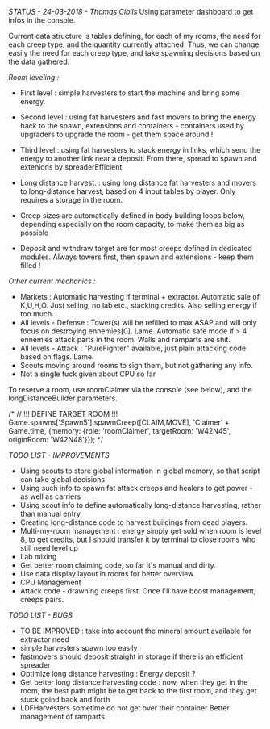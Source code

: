 *STATUS - 24-03-2018 - Thomas Cibils*
Using parameter dashboard to get infos in the console.

Current data structure is tables defining, for each of my rooms, the need for each creep type, and the quantity currently attached.
Thus, we can change easily the need for each creep type, and take spawning decisions based on the data gathered.

*Room leveling :*
 - First level : simple harvesters to start the machine and bring some energy.
 - Second level : using fat harvesters and fast movers to bring the energy back to the spawn, extensions and containers - containers used by upgraders to upgrade the room - get them space around !
 - Third level : using fat harvesters to stack energy in links, which send the energy to another link near a deposit. From there, spread to spawn and extenions by spreaderEfficient
 - Long distance harvest. : using long distance fat harvesters and movers to long-distance harvest, based on 4 input tables by player. Only requires a storage in the room.

 - Creep sizes are automatically defined in body building loops below, depending especially on the room capacity, to make them as big as possible
 - Deposit and withdraw target are for most creeps defined in dedicated modules. Always towers first, then spawn and extensions - keep them filled !

*Other current mechanics :*
 - Markets : Automatic harvesting if terminal + extractor. Automatic sale of K,U,H,O. Just selling, no lab etc., stacking credits. Also selling energy if too much.
 - All levels - Defense : Tower(s) will be refilled to max ASAP and will only focus on destroying ennemies[0]. Lame. Automatic safe mode if > 4 ennemies attack parts in the room. Walls and ramparts are shit.
 - All levels - Attack  : "PureFighter" available, just plain attacking code based on flags. Lame.
 - Scouts moving around rooms to sign them, but not gathering any info.
 - Not a single fuck given about CPU so far

To reserve a room, use roomClaimer via the console (see below), and the longDistanceBuilder parameters.

/*
// !!! DEFINE TARGET ROOM !!!
Game.spawns['Spawn5'].spawnCreep([CLAIM,MOVE], 'Claimer' + Game.time,  {memory: {role: 'roomClaimer', targetRoom: 'W42N45', originRoom: 'W42N48'}});
*/


*TODO LIST - IMPROVEMENTS*
 - Using scouts to store global information in global memory, so that script can take global decisions
 - Using such info to spawn fat attack creeps and healers to get power - as well as carriers
 - Using scout info to define automatically long-distance harvesting, rather than manual entry
 - Creating long-distance code to harvest buildings from dead players.
 - Multi-my-room management : energy simply get sold when room is level 8, to get credits, but I should transfer it by terminal to close rooms who still need level up
 - Lab mixing
 - Get better room claiming code, so far it's manual and dirty.
 - Use data display layout in rooms for better overview.
 - CPU Management
 - Attack code - drawning creeps first. Once I'll have boost management, creeps pairs.

*TODO LIST - BUGS*
 - TO BE IMPROVED : take into account the mineral amount available for extractor need
 - simple harvesters spawn too easily
 - fastmovers should deposit straight in storage if there is an efficient spreader
 - Optimize long distance harvesting : Energy deposit ?
 - Get better long distance harvesting code : now, when they get in the room, the best path might be to get back to the first room, and they get stuck goind back and forth
 - LDFHarvesters sometime do not get over their container
Better management of ramparts